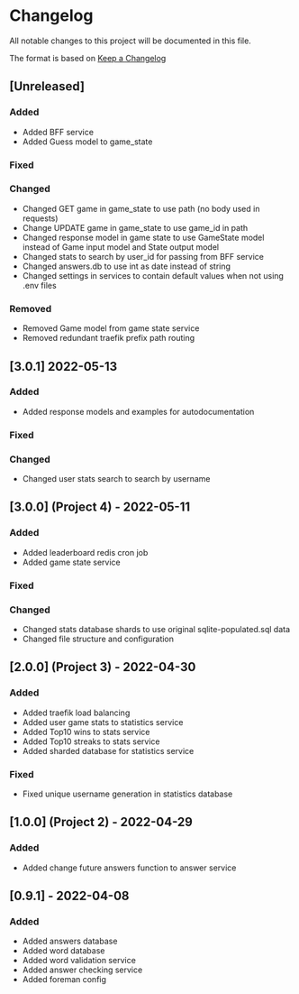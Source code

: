 # Changelog

All notable changes to this project will be documented in this file.

The format is based on [Keep a Changelog](https://keepachangelog.com/en/1.0.0/)

## [Unreleased]

### Added

- Added BFF service
- Added Guess model to game_state

### Fixed

### Changed

- Changed GET game in game_state to use path (no body used in requests)
- Change UPDATE game in game_state to use game_id in path
- Changed response model in game state to use GameState model instead of Game input model and State output model
- Changed stats to search by user_id for passing from BFF service
- Changed answers.db to use int as date instead of string
- Changed settings in services to contain default values when not using .env files

### Removed

- Removed Game model from game state service
- Removed redundant traefik prefix path routing

## [3.0.1] 2022-05-13

### Added

- Added response models and examples for autodocumentation

### Fixed

### Changed

- Changed user stats search to search by username

## [3.0.0] (Project 4) - 2022-05-11

### Added

- Added leaderboard redis cron job
- Added game state service

### Fixed

### Changed

- Changed stats database shards to use original sqlite-populated.sql data
- Changed file structure and configuration

## [2.0.0] (Project 3) - 2022-04-30

### Added

- Added traefik load balancing
- Added user game stats to statistics service
- Added Top10 wins to stats service
- Added Top10 streaks to stats service
- Added sharded database for statistics service

### Fixed

- Fixed unique username generation in statistics database

## [1.0.0] (Project 2) - 2022-04-29

### Added

- Added change future answers function to answer service

## [0.9.1] - 2022-04-08

### Added

- Added answers database
- Added word database
- Added word validation service
- Added answer checking service
- Added foreman config
